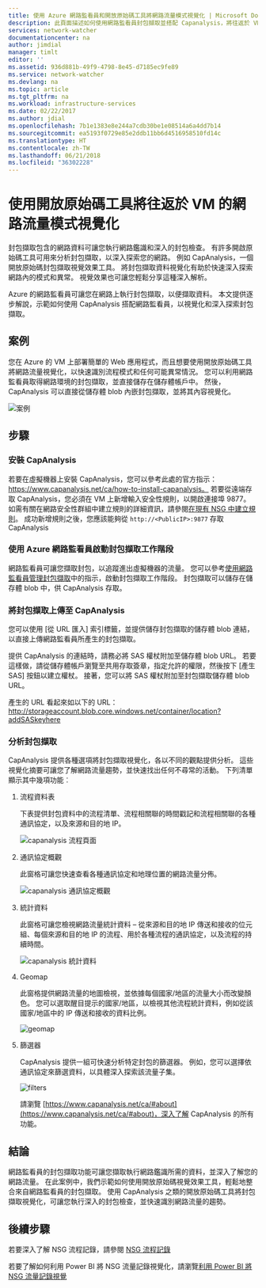 ```yaml
---
title: 使用 Azure 網路監看員和開放原始碼工具將網路流量模式視覺化 | Microsoft Docs
description: 此頁面描述如何使用網路監看員封包擷取並搭配 Capanalysis，將往返於 VM 的流量模式視覺化。
services: network-watcher
documentationcenter: na
author: jimdial
manager: timlt
editor: ''
ms.assetid: 936d881b-49f9-4798-8e45-d7185ec9fe89
ms.service: network-watcher
ms.devlang: na
ms.topic: article
ms.tgt_pltfrm: na
ms.workload: infrastructure-services
ms.date: 02/22/2017
ms.author: jdial
ms.openlocfilehash: 7b1e1383e8e244a7cdb30be1e08514a6a4dd7b14
ms.sourcegitcommit: ea5193f0729e85e2ddb11bb6d4516958510fd14c
ms.translationtype: HT
ms.contentlocale: zh-TW
ms.lasthandoff: 06/21/2018
ms.locfileid: "36302228"
---
```

# <a name="visualize-network-traffic-patterns-to-and-from-your-vms-using-open-source-tools"></a>使用開放原始碼工具將往返於 VM 的網路流量模式視覺化

封包擷取包含的網路資料可讓您執行網路鑑識和深入的封包檢查。 有許多開啟原始碼工具可用來分析封包擷取，以深入探索您的網路。 例如 CapAnalysis，一個開放原始碼封包擷取視覺效果工具。 將封包擷取資料視覺化有助於快速深入探索網路內的模式和異常。 視覺效果也可讓您輕鬆分享這種深入解析。

Azure 的網路監看員可讓您在網路上執行封包擷取，以便擷取資料。 本文提供逐步解說，示範如何使用 CapAnalysis 搭配網路監看員，以視覺化和深入探索封包擷取。

## <a name="scenario"></a>案例

您在 Azure 的 VM 上部署簡單的 Web 應用程式，而且想要使用開放原始碼工具將網路流量視覺化，以快速識別流程模式和任何可能異常情況。 您可以利用網路監看員取得網路環境的封包擷取，並直接儲存在儲存體帳戶中。 然後，CapAnalysis 可以直接從儲存體 blob 內嵌封包擷取，並將其內容視覺化。

![案例][1]

## <a name="steps"></a>步驟

### <a name="install-capanalysis"></a>安裝 CapAnalysis

若要在虛擬機器上安裝 CapAnalysis，您可以參考此處的官方指示：https://www.capanalysis.net/ca/how-to-install-capanalysis。
若要從遠端存取 CapAnalysis，您必須在 VM 上新增輸入安全性規則，以開啟連接埠 9877。 如需有關在網路安全性群組中建立規則的詳細資訊，請參閱[在現有 NSG 中建立規則](../virtual-network/manage-network-security-group.md#create-a-security-rule)。 成功新增規則之後，您應該能夠從 `http://<PublicIP>:9877` 存取CapAnalysis

### <a name="use-azure-network-watcher-to-start-a-packet-capture-session"></a>使用 Azure 網路監看員啟動封包擷取工作階段

網路監看員可讓您擷取封包，以追蹤進出虛擬機器的流量。 您可以參考[使用網路監看員管理封包擷取](network-watcher-packet-capture-manage-portal.md)中的指示，啟動封包擷取工作階段。 封包擷取可以儲存在儲存體 blob 中，供 CapAnalysis 存取。

### <a name="upload-a-packet-capture-to-capanalysis"></a>將封包擷取上傳至 CapAnalysis
您可以使用 [從 URL 匯入] 索引標籤，並提供儲存封包擷取的儲存體 blob 連結，以直接上傳網路監看員所產生的封包擷取。

提供 CapAnalysis 的連結時，請務必將 SAS 權杖附加至儲存體 blob URL。  若要這樣做，請從儲存體帳戶瀏覽至共用存取簽章，指定允許的權限，然後按下 [產生 SAS] 按鈕以建立權杖。 接著，您可以將 SAS 權杖附加至封包擷取儲存體 blob URL。

產生的 URL 看起來如以下的 URL：http://storageaccount.blob.core.windows.net/container/location?addSASkeyhere


### <a name="analyzing-packet-captures"></a>分析封包擷取

CapAnalysis 提供各種選項將封包擷取視覺化，各以不同的觀點提供分析。 這些視覺化摘要可讓您了解網路流量趨勢，並快速找出任何不尋常的活動。 下列清單顯示其中幾項功能︰

1. 流程資料表

    下表提供封包資料中的流程清單、流程相關聯的時間戳記和流程相關聯的各種通訊協定，以及來源和目的地 IP。

    ![capanalysis 流程頁面][5]

1. 通訊協定概觀

    此窗格可讓您快速查看各種通訊協定和地理位置的網路流量分佈。

    ![capanalysis 通訊協定概觀][6]

1. 統計資料

    此窗格可讓您檢視網路流量統計資料 – 從來源和目的地 IP 傳送和接收的位元組、每個來源和目的地 IP 的流程、用於各種流程的通訊協定，以及流程的持續時間。

    ![capanalysis 統計資料][7]

1. Geomap

    此窗格提供網路流量的地圖檢視，並依據每個國家/地區的流量大小而改變顏色。 您可以選取醒目提示的國家/地區，以檢視其他流程統計資料，例如從該國家/地區中的 IP 傳送和接收的資料比例。

    ![geomap][8]

1. 篩選器

    CapAnalysis 提供一組可快速分析特定封包的篩選器。 例如，您可以選擇依通訊協定來篩選資料，以具體深入探索該流量子集。

    ![filters][11]

    請瀏覽 [https://www.capanalysis.net/ca/#about](https://www.capanalysis.net/ca/#about)，深入了解 CapAnalysis 的所有功能。

## <a name="conclusion"></a>結論

網路監看員的封包擷取功能可讓您擷取執行網路鑑識所需的資料，並深入了解您的網路流量。 在此案例中，我們示範如何使用開放原始碼視覺效果工具，輕鬆地整合來自網路監看員的封包擷取。 使用 CapAnalysis 之類的開放原始碼工具將封包擷取視覺化，可讓您執行深入的封包檢查，並快速識別網路流量的趨勢。

## <a name="next-steps"></a>後續步驟

若要深入了解 NSG 流程記錄，請參閱 [NSG 流程記錄](network-watcher-nsg-flow-logging-overview.md)

若要了解如何利用 Power BI 將 NSG 流量記錄視覺化，請瀏覽[利用 Power BI 將 NSG 流量記錄視覺](network-watcher-visualize-nsg-flow-logs-power-bi.md)
<!--Image references-->

[1]: ./media/network-watcher-using-open-source-tools/figure1.png
[2]: ./media/network-watcher-using-open-source-tools/figure2.png
[3]: ./media/network-watcher-using-open-source-tools/figure3.png
[4]: ./media/network-watcher-using-open-source-tools/figure4.png
[5]: ./media/network-watcher-using-open-source-tools/figure5.png
[6]: ./media/network-watcher-using-open-source-tools/figure6.png
[7]: ./media/network-watcher-using-open-source-tools/figure7.png
[8]: ./media/network-watcher-using-open-source-tools/figure8.png
[9]: ./media/network-watcher-using-open-source-tools/figure9.png
[10]: ./media/network-watcher-using-open-source-tools/figure10.png
[11]: ./media/network-watcher-using-open-source-tools/figure11.png
